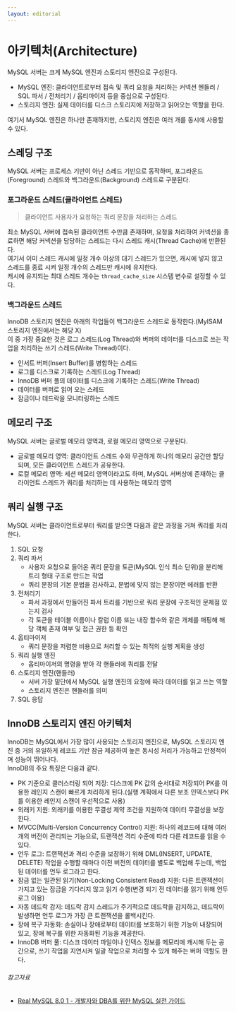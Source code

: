 ```yaml
---
layout: editorial
---
```


# 아키텍처(Architecture)

MySQL 서버는 크게 MySQL 엔진과 스토리지 엔진으로 구성된다.

- MySQL 엔진: 클라이언트로부터 접속 및 쿼리 요청을 처리하는 커넥션 헨들러 / SQL 파서 / 전처리기 / 옵티마이저 등을 중심으로 구성된다.
- 스토리지 엔진: 실제 데이터를 디스크 스토리지에 저장하고 읽어오는 역할을 한다.

여기서 MySQL 엔진은 하나만 존재하지만, 스토리지 엔진은 여러 개를 동시에 사용할 수 있다.

## 스레딩 구조

MySQL 서버는 프로세스 기반이 아닌 스레드 기반으로 동작하며, 포그라운드(Foreground) 스레드와 백그라운드(Background) 스레드로 구분된다.

### 포그라운드 스레드(클라이언트 스레드)

> 클라이언트 사용자가 요청하는 쿼리 문장을 처리하는 스레드

최소 MySQL 서버에 접속된 클라이언트 수만큼 존재하며, 요청을 처리하여 커넥션을 종료하면 해당 커넥션을 담당하는 스레드는 다시 스레드 캐시(Thread Cache)에 반환된다.  
여기서 이미 스레드 캐시에 일정 개수 이상의 대기 스레드가 있으면, 캐시에 넣지 않고 스레드를 종료 시켜 일정 개수의 스레드만 캐시에 유지한다.  
캐시에 유지되는 최대 스레드 개수는 `thread_cache_size` 시스템 변수로 설정할 수 있다.

### 백그라운드 스레드

InnoDB 스토리지 엔진은 아래의 작업들이 백그라운드 스레드로 동작한다.(MyISAM 스토리지 엔진에서는 해당 X)  
이 중 가장 중요한 것은 로그 스레드(Log Thread)와 버퍼의 데이터를 디스크로 쓰는 작업을 처리하는 쓰기 스레드(Write Thread)이다.

- 인서트 버퍼(Insert Buffer)를 병합하는 스레드
- 로그를 디스크로 기록하는 스레드(Log Thread)
- InnoDB 버퍼 풀의 데이터를 디스크에 기록하는 스레드(Write Thread)
- 데이터를 버퍼로 읽어 오는 스레드
- 잠금이나 데드락을 모니터링하는 스레드

## 메모리 구조

MySQL 서버는 글로벌 메모리 영역과, 로컬 메모리 영역으로 구분된다.

- 글로벌 메모리 영역: 클라이언트 스레드 수와 무관하게 하나의 메모리 공간만 할당되며, 모든 클라이언트 스레드가 공유한다.
- 로컬 메모리 영역: 세션 메모리 영역이라고도 하며, MySQL 서버상에 존재하는 클라이언트 스레드가 쿼리를 처리하는 데 사용하는 메모리 영역

## 쿼리 실행 구조

MySQL 서버는 클라이언트로부터 쿼리를 받으면 다음과 같은 과정을 거쳐 쿼리를 처리한다.

1. SQL 요청
2. 쿼리 파서
    - 사용자 요청으로 들어온 쿼리 문장을 토큰(MySQL 인식 최소 단위)을 분리해 트리 형태 구조로 만드는 작업
    - 쿼리 문장의 기본 문법을 검사하고, 문법에 맞지 않는 문장이면 에러를 반환
3. 전처리기
    - 파서 과정에서 만들어진 파서 트리를 기반으로 쿼리 문장에 구조적인 문제점 있는지 검사
    - 각 토큰을 테이블 이름이나 칼럼 이름 또는 내장 함수와 같은 개체를 매핑해 해당 객체 존재 여부 및 접근 권한 등 확인
4. 옵티마이저
    - 쿼리 문장을 저렴한 비용으로 처리할 수 있는 최적의 실행 계획을 생성
5. 쿼리 실행 엔진
    - 옵티마이저의 명령을 받아 각 핸들러에 쿼리를 전달
6. 스토리지 엔진(핸들러)
    - 서버 가장 밑단에서 MySQL 실행 엔진의 요청에 따라 데이터를 읽고 쓰는 역할
    - 스토리지 엔진은 핸들러를 의미
7. SQL 응답

## InnoDB 스토리지 엔진 아키텍처

InnoDB는 MySQL에서 가장 많이 사용되는 스토리지 엔진으로, MySQL 스토리지 엔진 중 거의 유일하게 레코드 기반 잠금 제공하여 높은 동시성 처리가 가능하고 안정적이며 성능이 뛰어나다.  
InnoDB의 주요 특징은 다음과 같다.

- PK 기준으로 클러스터링 되어 저장: 디스크에 PK 값의 순서대로 저장되어 PK를 이용한 레인지 스캔이 빠르게 처리하게 된다.(실행 계획에서 다른 보조 인덱스보다 PK를 이용한 레인지 스캔이 우선적으로 사용)
- 외래키 지원: 외래키를 이용한 무결성 제약 조건을 지원하여 데이터 무결성을 보장한다.
- MVCC(Multi-Version Concurrency Control) 지원: 하나의 레코드에 대해 여러 개의 버전이 관리되는 기능으로, 트랜잭션 격리 수준에 따라 다른 레코드를 읽을 수 있다.
- 언두 로그: 트랜잭션과 격리 수준을 보장하기 위해 DML(INSERT, UPDATE, DELETE) 작업을 수행할 때마다 이전 버전의 데이터를 별도로 백업해 두는데, 백업된 데이터를 언두 로그라고 한다.
- 잠금 없는 일관된 읽기(Non-Locking Consistent Read) 지원: 다른 트랜잭션이 가지고 있는 잠금을 기다리지 않고 읽기 수행(변경 되기 전 데이터를 읽기 위해 언두로그 이용)
- 자동 데드락 감지: 데드락 감지 스레드가 주기적으로 데드락을 감지하고, 데드락이 발생하면 언두 로그가 가장 큰 트랜잭션을 롤백시킨다.
- 장애 복구 자동화: 손실이나 장애로부터 데이터를 보호하기 위한 기능이 내장되어 있고, 장애 복구를 위한 자동화된 기능을 제공한다.
- InnoDB 버퍼 풀: 디스크 데이터 파일이나 인덱스 정보를 메모리에 캐시해 두는 공간으로, 쓰기 작업을 지연시켜 일괄 작업으로 처리할 수 있게 해주는 버퍼 역할도 한다.

###### 참고자료

- [Real MySQL 8.0 1 - 개발자와 DBA를 위한 MySQL 실전 가이드](https://www.nl.go.kr/seoji/contents/S80100000000.do?schM=intgr_detail_view_isbn&page=1&pageUnit=10&schType=simple&schStr=Real+MySQL&isbn=9791158392703&cipId=228440237%2C)